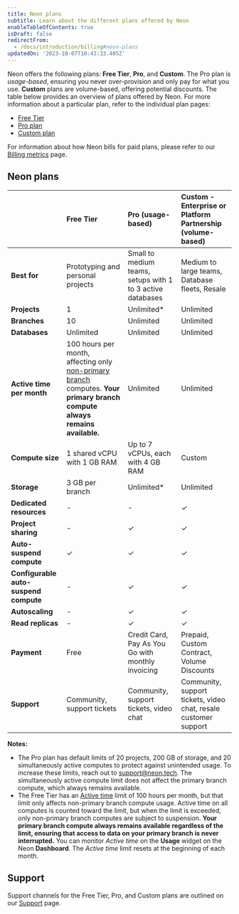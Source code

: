 ```yaml
---
title: Neon plans
subtitle: Learn about the different plans offered by Neon
enableTableOfContents: true
isDraft: false
redirectFrom:
  - /docs/introduction/billing#neon-plans
updatedOn: '2023-10-07T10:43:33.405Z'
---
```


Neon offers the following plans: **Free Tier**, **Pro**, and **Custom**. The Pro plan is _usage-based_, ensuring you never over-provision and only pay for what you use. **Custom** plans are volume-based, offering potential discounts. The table below provides an overview of plans offered by Neon. For more information about a particular plan, refer to the individual plan pages:

- [Free Tier](/docs/introduction/free-tier)
- [Pro plan](/docs/introduction/pro-plan)
- [Custom plan](/docs/introduction/custom-plan)

For information about how Neon bills for paid plans, please refer to our [Billing metrics](/docs/introduction/billing) page.

## Neon plans

|                                       | Free Tier                                                                                                                                                               | Pro (usage-based)                                          | Custom - Enterprise or Platform Partnership (volume-based)      |
| :------------------------------------ | :---------------------------------------------------------------------------------------------------------------------------------------------------------------------- | :--------------------------------------------------------- | :-------------------------------------------------------------- |
| **Best for**                          | Prototyping and personal projects                                                                                                                                       | Small to medium teams, setups with 1 to 3 active databases | Medium to large teams, Database fleets, Resale                  |
| **Projects**                          | 1                                                                                                                                                                       | Unlimited\*                                                | Unlimited                                                       |
| **Branches**                          | 10                                                                                                                                                                      | Unlimited                                                  | Unlimited                                                       |
| **Databases**                          | Unlimited                                                                                                                                                                      | Unlimited                                                  | Unlimited                                                       |
| **Active time per month**             | 100 hours per month, affecting only [non-primary branch](/docs/reference/glossary#non-primary-branch) computes. **Your primary branch compute always remains available.** | Unlimited                                                  | Unlimited                                                       |
| **Compute size**                      | 1 shared vCPU with 1 GB RAM                                                                                                                                             | Up to 7 vCPUs, each with 4 GB RAM                          | Custom                                                          |
| **Storage**                           | 3 GB per branch                                                                                                                                                         | Unlimited\*                                                | Unlimited                                                       |
| **Dedicated resources**               | -                                                                                                                                                                       | -                                                          | &check;                                                         |
| **Project sharing**                   | -                                                                                                                                                                       | &check;                                                    | &check;                                                         |
| **Auto-suspend compute**              | &check;                                                                                                                                                                 | &check;                                                    | &check;                                                         |
| **Configurable auto-suspend compute** | -                                                                                                                                                                       | &check;                                                    | &check;                                                         |
| **Autoscaling**                       | -                                                                                                                                                                       | &check;                                                    | &check;                                                         |
| **Read replicas**                       | -                                                                                                                                                                       | &check;                                                    | &check;                                                         |
| **Payment**                           | Free                                                                                                                                                                    | Credit Card, Pay As You Go with monthly invoicing          | Prepaid, Custom Contract, Volume Discounts                      |
| **Support**                           | Community, support tickets                                                                                                                                              | Community, support tickets, video chat                     | Community, support tickets, video chat, resale customer support |

**Notes:**

- The Pro plan has default limits of 20 projects, 200 GB of storage, and 20 simultaneously active computes to protect against unintended usage. To increase these limits, reach out to [support@neon.tech](mailto:support@neon.tech). The simultaneously active compute limit does not affect the primary branch compute, which always remains available.
- The Free Tier has an [Active time](/docs/reference/glossary#active-time) limit of 100 hours per month, but that limit only affects non-primary branch compute usage. Active time on all computes is counted toward the limit, but when the limit is exceeded, only non-primary branch computes are subject to suspension. **Your primary branch compute always remains available regardless of the limit, ensuring that access to data on your primary branch is never interrupted.** You can monitor _Active time_ on the **Usage** widget on the Neon **Dashboard**. The _Active time_ limit resets at the beginning of each month.

## Support

Support channels for the Free Tier, Pro, and Custom plans are outlined on our [Support](/docs/introduction/support) page.
